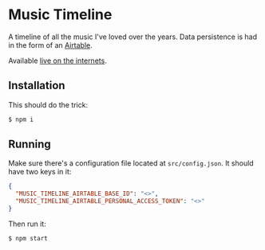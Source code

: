 # Music Timeline
A timeline of all the music I've loved over the years. Data persistence is had in the form of an [Airtable](https://airtable.com/).

Available [live on the internets](http://music-timeline.s3.amazonaws.com/index.html).

## Installation
This should do the trick:
```bash
$ npm i
```

## Running
Make sure there's a configuration file located at `src/config.json`. It should have two keys in it:
```json
{
  "MUSIC_TIMELINE_AIRTABLE_BASE_ID": "<>",
  "MUSIC_TIMELINE_AIRTABLE_PERSONAL_ACCESS_TOKEN": "<>"
}

```
Then run it:
```bash
$ npm start
```
